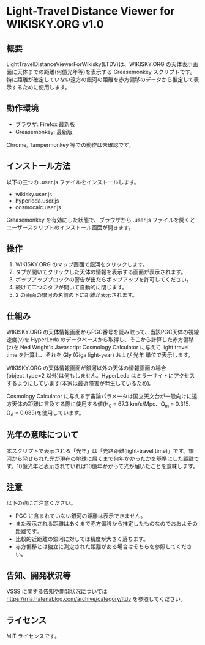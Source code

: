 # Light-Travel Distance Viewer for WIKISKY.ORG v1.0

## 概要

LightTravelDistanceViewerForWikisky(LTDV)は、WIKISKY.ORG の天体表示画面に天体までの距離(何億光年等)を表示する Greasemonkey スクリプトです。特に距離が確定していない遠方の銀河の距離を赤方偏移のデータから推定して表示するために使用します。

## 動作環境

- ブラウザ: Firefox 最新版
- Greasemonkey: 最新版

Chrome, Tampermonkey 等での動作は未確認です。

## インストール方法

以下の三つの .user.js ファイルをインストールします。

- wikisky.user.js
- hyperleda.user.js
- cosmocalc.user.js

Greasemonkey を有効にした状態で、ブラウザから .user.js ファイルを開くとユーザースクリプトのインストール画面が開きます。

## 操作

1. WIKISKY.ORG のマップ画面で銀河をクリックします。
2. タブが開いてクリックした天体の情報を表示する画面が表示されます。
3. ポップアップブロックの警告が出たらポップアップを許可してください。
4. 続けて二つのタブが開いて自動的に閉じます。
5. 2 の画面の銀河の名前の下に距離が表示されます。

## 仕組み

WIKISKY.ORG の天体情報画面からPGC番号を読み取って、当該PGC天体の視線速度(v)を HyperLeda のデータベースから取得し、そこから計算した赤方偏移(z)を Ned Wright's Javascript Cosmology Calculator に与えて light travel time を計算し、それを Gly (Giga light-year) および 光年 単位で表示します。

WIKISKY.ORG の天体情報画面が銀河以外の天体の情報画面の場合(object_type=2 以外)は何もしません。HyperLeda はミラーサイトにアクセスするようにしています(本家は最近障害が発生しているため)。

Cosmology Calculator に与える宇宙論パラメータは国立天文台が一般向けに遠方天体の距離に言及する際に使用する値(H<sub>0</sub> = 67.3 km/s/Mpc、Ω<sub>m</sub> = 0.315、Ω<sub>Λ</sub> = 0.685)を使用しています。

## 光年の意味について

本スクリプトで表示される「光年」は「光路距離(light-travel time)」です。銀河から発せられた光が現在の地球に届くまで何年かかったかを基準にした距離です。10億光年と表示されていれば10億年かかって光が届いたことを意味します。

## 注意

以下の点にご注意ください。

- PGC に含まれていない銀河の距離は表示できません。
- また表示される距離はあくまで赤方偏移から推定したものなのでおおよその距離です。
- 比較的近距離の銀河に対しては精度が大きく落ちます。
- 赤方偏移とは独立に測定された距離がある場合はそちらを参照してください。

## 告知、開発状況等

VSSS に関する告知や開発状況については https://rna.hatenablog.com/archive/category/ltdv を参照してください。

## ライセンス

MIT ライセンスです。